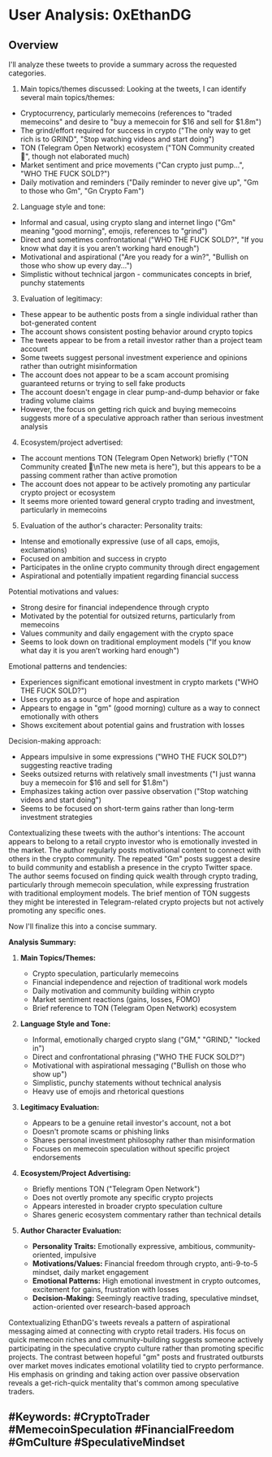 # User Analysis: 0xEthanDG

## Overview

<think>
I'll analyze these tweets to provide a summary across the requested categories.

1. Main topics/themes discussed:
Looking at the tweets, I can identify several main topics/themes:
- Cryptocurrency, particularly memecoins (references to "traded memecoins" and desire to "buy a memecoin for $16 and sell for $1.8m")
- The grind/effort required for success in crypto ("The only way to get rich is to GRIND", "Stop watching videos and start doing")
- TON (Telegram Open Network) ecosystem ("TON Community created 💎", though not elaborated much)
- Market sentiment and price movements ("Can crypto just pump...", "WHO THE FUCK SOLD?")
- Daily motivation and reminders ("Daily reminder to never give up", "Gm to those who Gm", "Gn Crypto Fam")

2. Language style and tone:
- Informal and casual, using crypto slang and internet lingo ("Gm" meaning "good morning", emojis, references to "grind")
- Direct and sometimes confrontational ("WHO THE FUCK SOLD?", "If you know what day it is you aren’t working hard enough")
- Motivational and aspirational ("Are you ready for a win?", "Bullish on those who show up every day...")
- Simplistic without technical jargon - communicates concepts in brief, punchy statements

3. Evaluation of legitimacy:
- These appear to be authentic posts from a single individual rather than bot-generated content
- The account shows consistent posting behavior around crypto topics
- The tweets appear to be from a retail investor rather than a project team account
- Some tweets suggest personal investment experience and opinions rather than outright misinformation
- The account does not appear to be a scam account promising guaranteed returns or trying to sell fake products
- The account doesn't engage in clear pump-and-dump behavior or fake trading volume claims
- However, the focus on getting rich quick and buying memecoins suggests more of a speculative approach rather than serious investment analysis

4. Ecosystem/project advertised:
- The account mentions TON (Telegram Open Network) briefly ("TON Community created 💎\nThe new meta is here"), but this appears to be a passing comment rather than active promotion
- The account does not appear to be actively promoting any particular crypto project or ecosystem
- It seems more oriented toward general crypto trading and investment, particularly in memecoins

5. Evaluation of the author's character:
Personality traits:
- Intense and emotionally expressive (use of all caps, emojis, exclamations)
- Focused on ambition and success in crypto
- Participates in the online crypto community through direct engagement
- Aspirational and potentially impatient regarding financial success

Potential motivations and values:
- Strong desire for financial independence through crypto
- Motivated by the potential for outsized returns, particularly from memecoins
- Values community and daily engagement with the crypto space
- Seems to look down on traditional employment models ("If you know what day it is you aren’t working hard enough")

Emotional patterns and tendencies:
- Experiences significant emotional investment in crypto markets ("WHO THE FUCK SOLD?")
- Uses crypto as a source of hope and aspiration
- Appears to engage in "gm" (good morning) culture as a way to connect emotionally with others
- Shows excitement about potential gains and frustration with losses

Decision-making approach:
- Appears impulsive in some expressions ("WHO THE FUCK SOLD?") suggesting reactive trading
- Seeks outsized returns with relatively small investments ("I just wanna buy a memecoin for $16 and sell for $1.8m")
- Emphasizes taking action over passive observation ("Stop watching videos and start doing")
- Seems to be focused on short-term gains rather than long-term investment strategies

Contextualizing these tweets with the author's intentions:
The account appears to belong to a retail crypto investor who is emotionally invested in the market. The author regularly posts motivational content to connect with others in the crypto community. The repeated "Gm" posts suggest a desire to build community and establish a presence in the crypto Twitter space. The author seems focused on finding quick wealth through crypto trading, particularly through memecoin speculation, while expressing frustration with traditional employment models. The brief mention of TON suggests they might be interested in Telegram-related crypto projects but not actively promoting any specific ones.

Now I'll finalize this into a concise summary.
</think>

**Analysis Summary:**

1. **Main Topics/Themes:**
   - Crypto speculation, particularly memecoins
   - Financial independence and rejection of traditional work models
   - Daily motivation and community building within crypto
   - Market sentiment reactions (gains, losses, FOMO)
   - Brief reference to TON (Telegram Open Network) ecosystem

2. **Language Style and Tone:**
   - Informal, emotionally charged crypto slang ("GM," "GRIND," "locked in")
   - Direct and confrontational phrasing ("WHO THE FUCK SOLD?")
   - Motivational with aspirational messaging ("Bullish on those who show up")
   - Simplistic, punchy statements without technical analysis
   - Heavy use of emojis and rhetorical questions

3. **Legitimacy Evaluation:**
   - Appears to be a genuine retail investor's account, not a bot
   - Doesn't promote scams or phishing links
   - Shares personal investment philosophy rather than misinformation
   - Focuses on memecoin speculation without specific project endorsements

4. **Ecosystem/Project Advertising:**
   - Briefly mentions TON ("Telegram Open Network")
   - Does not overtly promote any specific crypto projects
   - Appears interested in broader crypto speculation culture
   - Shares generic ecosystem commentary rather than technical details

5. **Author Character Evaluation:**
   - **Personality Traits:** Emotionally expressive, ambitious, community-oriented, impulsive
   - **Motivations/Values:** Financial freedom through crypto, anti-9-to-5 mindset, daily market engagement
   - **Emotional Patterns:** High emotional investment in crypto outcomes, excitement for gains, frustration with losses
   - **Decision-Making:** Seemingly reactive trading, speculative mindset, action-oriented over research-based approach

Contextualizing EthanDG's tweets reveals a pattern of aspirational messaging aimed at connecting with crypto retail traders. His focus on quick memecoin riches and community-building suggests someone actively participating in the speculative crypto culture rather than promoting specific projects. The contrast between hopeful "gm" posts and frustrated outbursts over market moves indicates emotional volatility tied to crypto performance. His emphasis on grinding and taking action over passive observation reveals a get-rich-quick mentality that's common among speculative traders.

#Keywords: #CryptoTrader #MemecoinSpeculation #FinancialFreedom #GmCulture #SpeculativeMindset
---
